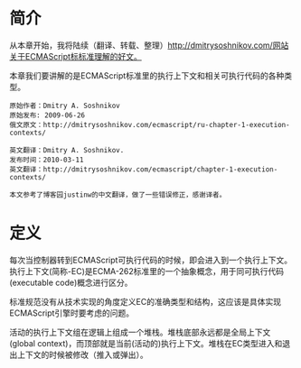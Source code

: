 # 简介

从本章开始，我将陆续（翻译、转载、整理）http://dmitrysoshnikov.com/网站关于ECMAScript标标准理解的好文。

本章我们要讲解的是ECMAScript标准里的执行上下文和相关可执行代码的各种类型。

```
原始作者：Dmitry A. Soshnikov
原始发布: 2009-06-26
俄文原文：http://dmitrysoshnikov.com/ecmascript/ru-chapter-1-execution-contexts/

英文翻译：Dmitry A. Soshnikov.
发布时间：2010-03-11
英文翻译：http://dmitrysoshnikov.com/ecmascript/chapter-1-execution-contexts/

本文参考了博客园justinw的中文翻译，做了一些错误修正，感谢译者。
```

# 定义

每次当控制器转到ECMAScript可执行代码的时候，即会进入到一个执行上下文。执行上下文(简称-EC)是ECMA-262标准里的一个抽象概念，用于同可执行代码(executable code)概念进行区分。

标准规范没有从技术实现的角度定义EC的准确类型和结构，这应该是具体实现ECMAScript引擎时要考虑的问题。

活动的执行上下文组在逻辑上组成一个堆栈。堆栈底部永远都是全局上下文(global context)，而顶部就是当前(活动的)执行上下文。堆栈在EC类型进入和退出上下文的时候被修改（推入或弹出）。

